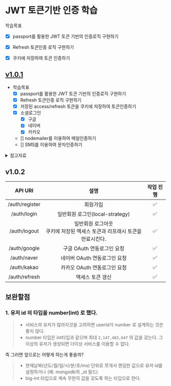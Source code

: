 # JWT 토큰기반 인증 학습

학습목표
- [x] passport를 활용한 JWT 토큰 기반의 인증로직 구현하기
- [x] Refresh 토큰인증 로직 구현하기
- [x] 쿠키에 저장하여 토큰 인증하기

  

## [v1.0.1](https://github.com/loveAlakazam/Jwt-Nest-Sample/tree/product.v1.0.1) 


- 학습목표
  - [x] passport를 활용한 JWT 토큰 기반의 인증로직 구현하기
  - [x] Refresh 토큰인증 로직 구현하기
  - [x] 저장된 access/refresh 토큰을 쿠키에 저장하여 토큰인증하기
  - [x] 소셜로그인
    - [x] 구글
    - [x] 네이버
    - [x] 카카오
  - [] nodemailer를 이용하여 메일인증하기
  - [] SMS를 이용하여 문자인증하기


<details>
<summary>참고자료</summary>

- [Leo.log - Auth 인증구현](https://velog.io/@algo2000/pj01-05)
- [sinf.log - Nest.js에서 Google Oauth 적용하기](https://velog.io/@sinf/Nest.js%EC%97%90%EC%84%9C-Goolge-Oauth-%EC%A0%81%EC%9A%A9%ED%95%98%EA%B8%B0)
- [찐찐.log - Nest 카카오 로그인 API 사용하기](https://velog.io/@dldmswjd322/Nest-%EC%B9%B4%EC%B9%B4%EC%98%A4-%EB%A1%9C%EA%B7%B8%EC%9D%B8-API-%EC%82%AC%EC%9A%A9%ED%95%98%EA%B8%B0)
- [Elvis Duru - NESTJS JWT Authentication with Refresh Tokens Complete Guide](https://www.elvisduru.com/blog/nestjs-jwt-authentication-refresh-token)
- [Dev-Hudi - OAuth2.0 동작 메커니즘](https://hudi.blog/oauth-2.0/)
- [Hocaron - NestJS JWT/RefreshToken/Oauth social Login 예제 래포지토리](https://github.com/hocaron/social-login)
- [Charming-kyu - NestJS JWT 로그인 구현예제](https://charming-kyu.tistory.com/39)


</details>


## v1.0.2

| API URI | 설명 | 작업 진행 |
|:-------:|:---:|:-------:|
| /auth/register| 회원가입|✅|
| /auth/login| 일반회원 로그인(local-strategy)| ✅|
| /auth/logout| 일반회원 로그아웃<br>쿠키에 저장된 액세스 토큰과 리프래시 토큰을 만료시킨다. |✅|
| /auth/google | 구글 OAuth 연동로그인 요청 |✅|
| /auth/naver | 네이버 OAuth 연동로그인 요청 |✅|
| /auth/kakao | 카카오 OAuth 연동로그인 요청 |✅|
| /auth/refresh | 액세스 토큰 갱신 |✅|


## 보완할점 

### 1. 유저 id 의 타입을 number(int) 로 했다.

> - 서비스의 유저가 많아지것을 고려하면 userId가 number 로 설계하는 것은 좋지 않다.
> - number 타입은 int타입과 같으며 최대 `2,147,483,647` 의 값을 갖는다. 그 이상의 유저가 생성되면 더이상 서비스를 이용할 수 없다.

즉 그러면 앞으로는 어떻게 하는게 좋을까?

> - 현재날짜(년도/월/일/시/분/초/ms) 단위로 쪼개서 랜덤한 값으로 유저 id를 설정하거나 (예: mongodb의 _id 필드)
> - big-int 타입으로 계속 무한히 값을 갖도록 하는 타입으로 한다.
